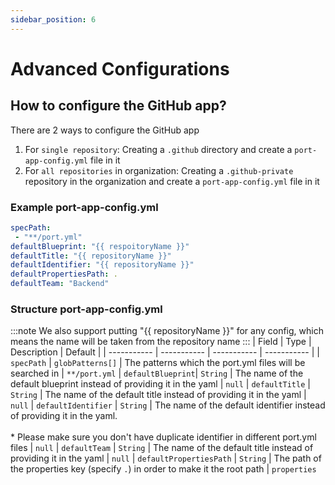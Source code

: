 ```yaml
---
sidebar_position: 6
---
```


# Advanced Configurations

## How to configure the GitHub app?

There are 2 ways to configure the GitHub app

1. For `single repository`: Creating a `.github` directory and create a `port-app-config.yml` file in it
2. For `all repositories` in organization: Creating a `.github-private` repository in the organization and create a `port-app-config.yml` file in it

### Example port-app-config.yml 

```yaml showLineNumbers
specPath: 
 - "**/port.yml"
defaultBlueprint: "{{ respoitoryName }}"
defaultTitle: "{{ repositoryName }}"
defaultIdentifier: "{{ repositoryName }}"
defaultPropertiesPath: .
defaultTeam: "Backend"
```

### Structure port-app-config.yml 

:::note
We also support putting "{{ repositoryName }}" for any config, which means the name will be taken from the repository name
:::
| Field | Type | Description | Default |
| ----------- | ----------- | ----------- | ----------- |
| `specPath` | `globPatterns[]` | The patterns which the port.yml files will be searched in | `**/port.yml`
| `defaultBlueprint`| `String` | The name of the default blueprint instead of providing it in the yaml | `null` 
| `defaultTitle` | `String` | The name of the default title instead of providing it in the yaml | `null` 
| `defaultIdentifier` | `String` | The name of the default identifier instead of providing it in the yaml.<br/><br/> * Please make sure you don't have duplicate identifier in different port.yml files | `null`
| `defaultTeam` | `String` | The name of the default title instead of providing it in the yaml | `null`
| `defaultPropertiesPath` | `String` | The path of the properties key (specify `.`) in order to make it the root path | `properties`